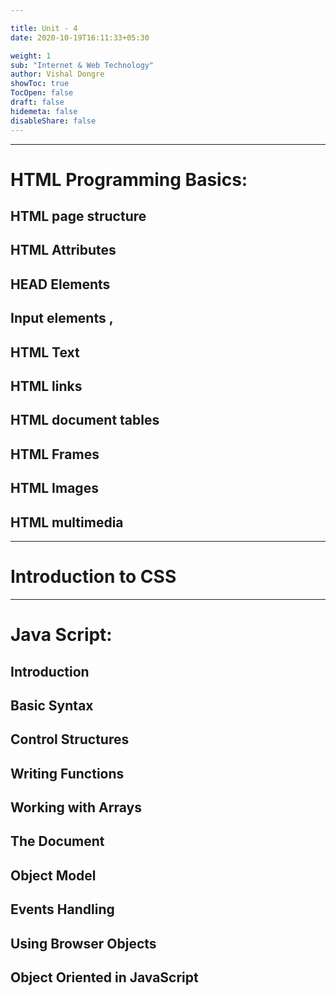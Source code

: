 ```yaml
---

title: Unit - 4
date: 2020-10-19T16:11:33+05:30

weight: 1
sub: "Internet & Web Technology"
author: Vishal Dongre
showToc: true
TocOpen: false
draft: false
hidemeta: false
disableShare: false
---
```



 
---

# HTML Programming Basics:
## HTML page structure
## HTML Attributes 
## HEAD Elements 
## Input elements ,
## HTML Text
## HTML links
## HTML document tables
## HTML Frames
## HTML Images
## HTML multimedia 

---

# Introduction to CSS


---

# Java Script:
## Introduction 
## Basic Syntax
## Control Structures
## Writing Functions
## Working with Arrays
## The Document
## Object Model
## Events Handling 
## Using Browser Objects
## Object Oriented in JavaScript

